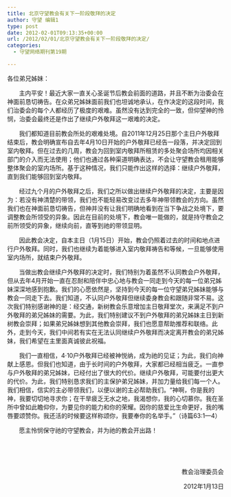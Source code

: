 ```yaml
---
title: 北京守望教会有关下一阶段敬拜的决定
author: 守望 编辑1
type: post
date: 2012-02-01T09:13:35+00:00
url: /2012/02/01/北京守望教会有关下一阶段敬拜的决定/
categories:
  - 守望网络期刊第19期

---
```

各位弟兄姊妹：

       主内平安！最近大家一直关心圣诞节后教会前面的道路，并且不断为治委会在神面前恳切祷告。在众弟兄姊妹面前我们也坦诚地承认，在作决定的这段时间，我们治委会的每个人都经历了极度的艰难。虽然没有达到完全的一致，但仰望神的怜悯，治委会最终还是作出了继续户外敬拜这一艰难的决定。<!--more-->

       我们都知道目前教会所处的艰难处境。自2011年12月25日那个主日户外敬拜结束后，教会明确宣布自去年4月10日开始的户外敬拜已经告一段落，并决定回到室内敬拜。但在过去的几周，教会为回到室内敬拜所租赁的多处聚会场所均因相关部门的介入而无法使用；他们也通过各种渠道明确表达，不会让守望教会租用能够整体聚会的室内场所。基于这种情况，我们只能作出这样的选择：继续户外敬拜，直到我们能够回到室内敬拜。

       经过九个月的户外敬拜之后，我们之所以做出继续户外敬拜的决定，主要是因为：若没有神清楚的带领，我们也不能轻易改变过去多年神带领教会的方向。虽然我们也在神面前恳切祷告，但神并没有让我们明确地看到在当下争战之处境下，要调整教会所领受的异象。因此在目前的处境下，教会唯一能做的，就是持守教会之前所领受的异象，继续向前，直等到祂的带领显明。

       因此教会决定，自本主日（1月15日）开始，教会仍照着过去的时间和地点进行户外敬拜。同时，我们也继续为着能够进入室内敬拜祷告和等候，一旦能够使用室内场所，就结束户外敬拜。

       当做出教会继续户外敬拜的决定时，我们特别为着虽然不认同教会户外敬拜，但从去年4月开始一直在忍耐和陪伴中忠心地与教会一同走到今天的每一位弟兄姊妹深深地感到抱歉。我们的心愿依然是，坚持到今天的每一位守望弟兄姊妹能够与教会一同走下去。我们知道，不认同户外敬拜但继续委身教会和跟随非常不易。这次我们特别感谢神的是：经交通，新树教会乐意增加主日敬拜堂次，来满足不到户外敬拜的弟兄姊妹的需要。为此，我们特别建议不到户外敬拜的弟兄姊妹主日到新树教会崇拜；如果弟兄姊妹想到其他教会崇拜，我们也愿意帮助推荐和联络。此外，走到今天，我们中间若有实在无法认同继续户外敬拜而决定离开教会的弟兄姊妹，我们希望在主里面真诚彼此祝福。

       我们一直相信，4·10户外敬拜已经被神悦纳，成为祂的见证；为此，我们向神献上感恩。但我们也知道，由于长时间的户外敬拜，大家都已经相当疲乏。一直参与户外敬拜的弟兄姊妹，已经付出了很大的代价。继续户外敬拜，可能要付出更大的代价。为此，我们特别恳求我们的主保护弟兄姊妹，并加力量给我们每一个人。我们相信，信实的主必带领我们，以便以谢的主必帮助我们。“神啊，你是我的　神，我要切切地寻求你；在干旱疲乏无水之地，我渴想你，我的心切慕你。我在圣所中曾如此瞻仰你，为要见你的能力和你的荣耀。因你的慈爱比生命更好，我的嘴唇要颂赞你。我还活的时候要这样称颂你，我要奉你的名举手。”（诗篇63:1—4）

       愿主怜悯保守祂的守望教会，并为祂的教会开出路！

&nbsp;

&nbsp;

<p style="text-align: right;">
  教会治理委员会
</p>

<p style="text-align: right;">
  2012年1月13日
</p>